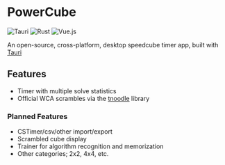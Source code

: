 # PowerCube

![Tauri](https://img.shields.io/badge/tauri-24C8DB.svg?style=for-the-badge&logo=tauri&logoColor=white)
![Rust](https://img.shields.io/badge/rust-FF4300.svg?style=for-the-badge&logo=rust&logoColor=white)
![Vue.js](https://img.shields.io/badge/vuejs-4FC08D.svg?style=for-the-badge&logo=vuedotjs&logoColor=white)

An open-source, cross-platform, desktop speedcube timer app, built with [Tauri](https://tauri.app/)

## Features

- Timer with multiple solve statistics
- Official WCA scrambles via the [tnoodle](https://github.com/thewca/tnoodle-lib) library

### Planned Features

- CSTimer/csv/other import/export
- Scrambled cube display
- Trainer for algorithm recognition and memorization
- Other categories; 2x2, 4x4, etc.
